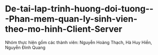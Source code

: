 # De-tai-lap-trinh-huong-doi-tuong---Phan-mem-quan-ly-sinh-vien-theo-mo-hinh-Client-Server
Nhóm thực hiện gồm các thành viên:
  Nguyễn Hoàng Thạch,
  Hà Huy Hiền,
  Nguyễn Đình Quang
